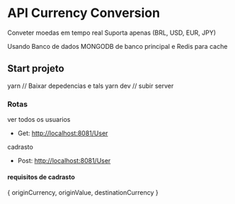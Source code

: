# API Currency Conversion

Conveter moedas em tempo real
Suporta apenas (BRL, USD, EUR, JPY)

Usando Banco de dados MONGODB de banco principal e Redis para cache

## Start projeto

 yarn // Baixar depedencias e tals
 yarn dev // subir server
 
 ### Rotas
 
 ver todos os usuarios
- Get: <http://localhost:8081/User>

cadrasto
- Post: <http://localhost:8081/User>

#### requisitos de cadrasto

{ originCurrency, originValue, destinationCurrency }
